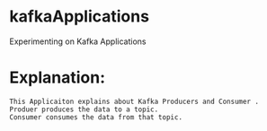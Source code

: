 # kafkaApplications
Experimenting on Kafka Applications

# Explanation:
    This Applicaiton explains about Kafka Producers and Consumer .
    Produer produces the data to a topic.
    Consumer consumes the data from that topic.

